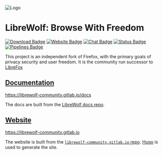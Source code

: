![Logo](https://gitlab.com/librewolf-community/librewolf/raw/master/branding/logo/Logo.svg)

# LibreWolf: Browse With Freedom
[![Download Badge](https://img.shields.io/badge/Download-purple.svg)](https://gitlab.com/librewolf-community/librewolf/releases)
[![Website Badge](https://img.shields.io/badge/Website-librewolf--community.gitlab.io-blue.svg)](https://LibreWolf-Community.gitlab.io)
[![Chat Badge](https://img.shields.io/badge/Chat-Gitter-blue.svg)](https://gitter.im/librewolf-community/librewolf)
[![Status Badge](https://img.shields.io/badge/Status-Active_Development-brightgreen.svg)](https://gitlab.com/librewolf-community/librewolf/commits/master)
[![Pipelines Badge](https://gitlab.com/librewolf-community/librewolf/badges/master/pipeline.svg)](https://gitlab.com/librewolf-community/librewolf/pipelines)

This project is an independent fork of Firefox, with the primary goals of privacy security and user freedom. It is the community run successor to [LibreFox](https://github.com/intika/Librefox)

## [Documentation](https://librewolf-community.gitlab.io/docs)

https://librewolf-community.gitlab.io/docs

The docs are built from the [LibreWolf docs repo](https://gitlab.com/librewolf-community/librewolf-docs).

## [Website](https://librewolf-community.gitlab.io)

https://librewolf-community.gitlab.io

The website is built from the [`librewolf-community.gitlab.io` repo](https://gitlab.com/librewolf-community/librewolf-community.gitlab.io). [Hugo](https://gohugo.io) is used to generate the site.
